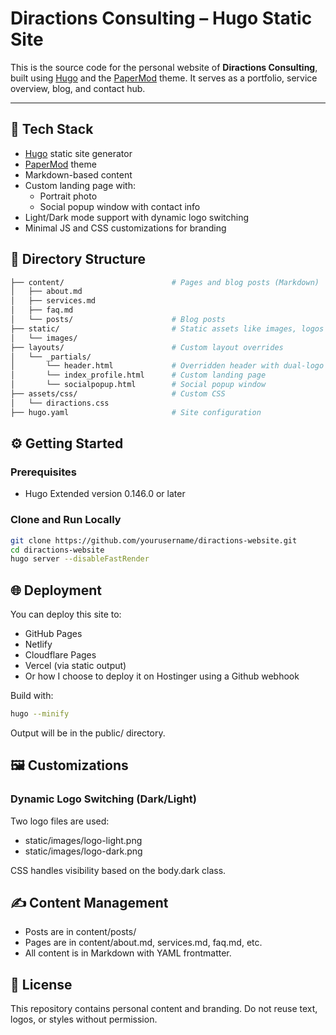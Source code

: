 # Diractions Consulting – Hugo Static Site

This is the source code for the personal website of **Diractions Consulting**, built using [Hugo](https://gohugo.io/) and the [PaperMod](https://github.com/adityatelange/hugo-PaperMod) theme. It serves as a portfolio, service overview, blog, and contact hub.

---

## 🧱 Tech Stack

- [Hugo](https://gohugo.io/) static site generator
- [PaperMod](https://github.com/adityatelange/hugo-PaperMod) theme
- Markdown-based content
- Custom landing page with:
  - Portrait photo
  - Social popup window with contact info
- Light/Dark mode support with dynamic logo switching
- Minimal JS and CSS customizations for branding

## 📁 Directory Structure

```bash
├── content/                        # Pages and blog posts (Markdown)
│   ├── about.md
│   ├── services.md
│   ├── faq.md
│   └── posts/                      # Blog posts
├── static/                         # Static assets like images, logos
│   └── images/
├── layouts/                        # Custom layout overrides
│   └── _partials/
│       └── header.html             # Overridden header with dual-logo support
│       └── index_profile.html      # Custom landing page
│       └── socialpopup.html        # Social popup window
├── assets/css/                     # Custom CSS
│   └── diractions.css
├── hugo.yaml                       # Site configuration
```

## ⚙️ Getting Started

### Prerequisites

- Hugo Extended version 0.146.0 or later

### Clone and Run Locally

```bash
git clone https://github.com/yourusername/diractions-website.git
cd diractions-website
hugo server --disableFastRender
```

## 🌐 Deployment

You can deploy this site to:

- GitHub Pages
- Netlify
- Cloudflare Pages
- Vercel (via static output)
- Or how I choose to deploy it on Hostinger using a Github webhook

Build with:

```bash
hugo --minify
```

Output will be in the public/ directory.

## 🖼️ Customizations

### Dynamic Logo Switching (Dark/Light)

Two logo files are used:

- static/images/logo-light.png
- static/images/logo-dark.png

CSS handles visibility based on the body.dark class.

## ✍️ Content Management

- Posts are in content/posts/
- Pages are in content/about.md, services.md, faq.md, etc.
- All content is in Markdown with YAML frontmatter.

## 📄 License

This repository contains personal content and branding. Do not reuse text, logos, or styles without permission.